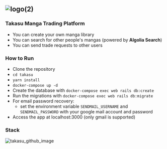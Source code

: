 ![logo(2)](https://user-images.githubusercontent.com/50502021/177497085-d4acf1a3-952f-4537-a1a4-32ffab2e2ce3.png)
---
### Takasu Manga Trading Platform

- You can create your own manga library
- You can search for other people's mangas (powered by **Algolia Search**)
- You can send trade requests to other users

### How to Run
* Clone the repository
* `cd takasu`
* `yarn install`
* `docker-compose up -d`
* Create the database with `docker-compose exec web rails db:create`
* Run the migrations with `docker-compose exec web rails db:migrate`
* For email password recovery:
  - set the environment variable `SENDMAIL_USERNAME` and `SENDMAIL_PASSWORD` with your google mail account and password
* Access the app at localhost:3000 (only gmail is supported)

### Stack
![takasu_github_image](https://user-images.githubusercontent.com/50502021/177503462-7c89f209-9474-457f-ad40-e75a3b15f68f.png)
